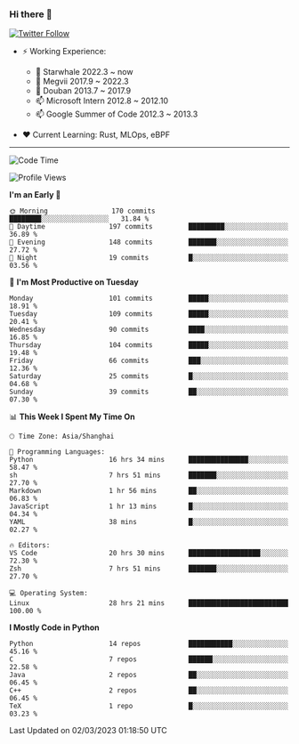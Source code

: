 ### Hi there 👋

[![Twitter Follow](https://img.shields.io/twitter/follow/tianweidut?style=social)](https://twitter.com/tianweidut)

- ⚡ Working Experience:
  - 🔭 Starwhale 2022.3 ~ now
  - 🌱 Megvii 2017.9 ~ 2022.3
  - 🌱 Douban 2013.7 ~ 2017.9
  - 📫 Microsoft Intern 2012.8 ~ 2012.10
  - 📫 Google Summer of Code 2012.3 ~ 2013.3

- ❤️ Current Learning: Rust, MLOps, eBPF

---
<!--START_SECTION:waka-->
![Code Time](http://img.shields.io/badge/Code%20Time-3%2C726%20hrs%2055%20mins-blue)

![Profile Views](http://img.shields.io/badge/Profile%20Views-0-blue)

**I'm an Early 🐤** 

```text
🌞 Morning                170 commits         ████████░░░░░░░░░░░░░░░░░   31.84 % 
🌆 Daytime                197 commits         █████████░░░░░░░░░░░░░░░░   36.89 % 
🌃 Evening                148 commits         ███████░░░░░░░░░░░░░░░░░░   27.72 % 
🌙 Night                  19 commits          █░░░░░░░░░░░░░░░░░░░░░░░░   03.56 % 
```
📅 **I'm Most Productive on Tuesday** 

```text
Monday                   101 commits         █████░░░░░░░░░░░░░░░░░░░░   18.91 % 
Tuesday                  109 commits         █████░░░░░░░░░░░░░░░░░░░░   20.41 % 
Wednesday                90 commits          ████░░░░░░░░░░░░░░░░░░░░░   16.85 % 
Thursday                 104 commits         █████░░░░░░░░░░░░░░░░░░░░   19.48 % 
Friday                   66 commits          ███░░░░░░░░░░░░░░░░░░░░░░   12.36 % 
Saturday                 25 commits          █░░░░░░░░░░░░░░░░░░░░░░░░   04.68 % 
Sunday                   39 commits          ██░░░░░░░░░░░░░░░░░░░░░░░   07.30 % 
```


📊 **This Week I Spent My Time On** 

```text
🕑︎ Time Zone: Asia/Shanghai

💬 Programming Languages: 
Python                   16 hrs 34 mins      ███████████████░░░░░░░░░░   58.47 % 
sh                       7 hrs 51 mins       ███████░░░░░░░░░░░░░░░░░░   27.70 % 
Markdown                 1 hr 56 mins        ██░░░░░░░░░░░░░░░░░░░░░░░   06.83 % 
JavaScript               1 hr 13 mins        █░░░░░░░░░░░░░░░░░░░░░░░░   04.34 % 
YAML                     38 mins             █░░░░░░░░░░░░░░░░░░░░░░░░   02.27 % 

🔥 Editors: 
VS Code                  20 hrs 30 mins      ██████████████████░░░░░░░   72.30 % 
Zsh                      7 hrs 51 mins       ███████░░░░░░░░░░░░░░░░░░   27.70 % 

💻 Operating System: 
Linux                    28 hrs 21 mins      █████████████████████████   100.00 % 
```

**I Mostly Code in Python** 

```text
Python                   14 repos            ███████████░░░░░░░░░░░░░░   45.16 % 
C                        7 repos             ██████░░░░░░░░░░░░░░░░░░░   22.58 % 
Java                     2 repos             ██░░░░░░░░░░░░░░░░░░░░░░░   06.45 % 
C++                      2 repos             ██░░░░░░░░░░░░░░░░░░░░░░░   06.45 % 
TeX                      1 repo              █░░░░░░░░░░░░░░░░░░░░░░░░   03.23 % 
```




 Last Updated on 02/03/2023 01:18:50 UTC
<!--END_SECTION:waka-->
